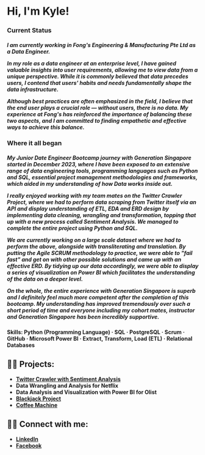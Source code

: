 <h1>Hi, I'm Kyle! <br/></h1>
<h3>Current Status</h3>
<h5>I am currently working in Fong's Engineering & Manufacturing Pte Ltd as a Data Engineer. 

In my role as a data engineer at an enterprise level, I have gained valuable insights into user requirements, allowing me to view data from a unique perspective. While it is commonly believed that data precedes users, I contend that users' habits and needs fundamentally shape the data infrastructure.

Although best practices are often emphasized in the field, I believe that the end user plays a crucial role — without users, there is no data. My experience at Fong's has reinforced the importance of balancing these two aspects, and I am committed to finding empathetic and effective ways to achieve this balance.</h5>

<h3>Where it all began</h3>
<h5>My Junior Date Engineer Bootcamp journey with Generation Singapore started in December 2023, where I have been exposed to an extensive range of data engineering tools, programming languages such as Python and SQL, essential project management methodologies and frameworks, which aided in my understanding of how Data works inside out. 

I really enjoyed working with my team mates on the Twitter Crawler Project, where we had to perform data scraping from Twitter itself via an API and display understanding of ETL, EDA and ERD design by implementing data cleaning, wrangling and transformation, topping that up with a new process called Sentiment Analysis. We managed to complete the entire project using Python and SQL.

We are currently working on a large scale dataset where we had to perform the above, alongside with transliterating and translation. By putting the Agile SCRUM methodology to practice, we were able to "fail fast" and get on with other possible solutions and came up with an effective ERD. By tidying up our data accordingly, we were able to display a series of visualization on Power BI which facilitates the understanding of the data on a deeper level.

On the whole, the entire experience with Generation Singapore is superb and I definitely feel much more competent after the completion of this bootcamp. My understanding has improved tremendously over such a short period of time and everyone including my cohort mates, instructor and Generation Singapore has been incredibly supportive.</h5>

<h4>Skills: Python (Programming Language) · SQL · PostgreSQL · Scrum · GitHub · Microsoft Power BI · Extract, Transform, Load (ETL) · Relational Databases </h4>


<h2>👨‍💻 Projects:</h2>

- <b>[Twitter Crawler with Sentiment Analysis](https://github.com/Kylelsz/TwitterCrawlerWithSA)</b>
- <b>Data Wrangling and Analysis for Netflix</b>
- <b>Data Analysis and Visualization with Power BI for Olist</b>
- <b>[Blackjack Project](https://replit.com/@KyleLua/blackjack-project#main.py)</b>
- <b>[Coffee Machine](https://replit.com/@KyleLua/CoffeeMachine)</b>

<h2>👨‍💻 Connect with me:</h2>

- <b>[LinkedIn](https://www.linkedin.com/in/kyle-lua-1a8415210/)</b>
- <b>[Facebook](https://www.facebook.com/kyle.lualua/)</b>
